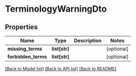 # TerminologyWarningDto

## Properties
Name | Type | Description | Notes
------------ | ------------- | ------------- | -------------
**missing_terms** | **list[str]** |  | [optional] 
**forbidden_terms** | **list[str]** |  | [optional] 

[[Back to Model list]](../README.md#documentation-for-models) [[Back to API list]](../README.md#documentation-for-api-endpoints) [[Back to README]](../README.md)

